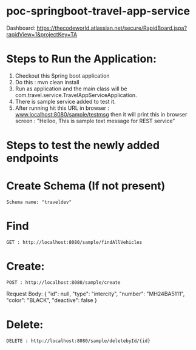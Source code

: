# poc-springboot-travel-app-service

Dashboard: https://thecodeworld.atlassian.net/secure/RapidBoard.jspa?rapidView=1&projectKey=TA


# Steps to Run the Application:

1. Checkout this Spring boot application
2. Do this : mvn clean install
3. Run as application and the main class will be com.travel.service.TravelAppServiceApplication.
4. There is sample service added to test it.
5. After running hit this URL in browser : www.localhost:8080/sample/testmsg 
   then it will print this in browser screen : "Helloo, This is sample text message for REST service"
   
   
# Steps to test the newly added endpoints

# Create Schema (If not present)
	Schema name: "traveldev"

# Find
	GET : http://localhost:8080/sample/findAllVehicles

# Create:
	POST : http://localhost:8080/sample/create
	
   Request Body:
   {
	"id": null,
	"type": "intercity",
	"number": "MH24BA5111",
	"color": "BLACK",
	"deactive": false
	}
	
# Delete:
	DELETE : http://localhost:8080/sample/deletebyId/{id}
   
   
   
